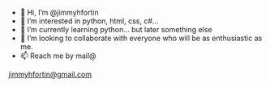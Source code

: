 - 👋 Hi, I’m @jimmyhfortin
- 👀 I’m interested in python, html, css, c#...
- 🌱 I’m currently learning python... but later something else
- 💞️ I’m looking to collaborate with everyone who will be as enthusiastic as me.
- 📫 Reach me by mail@ 

<!---
jimmyhfortin/jimmyhfortin is a ✨ special ✨ repository because its `README.md` (this file) appears on your GitHub profile.
You can click the Preview link to take a look at your changes.
--->
jimmyhfortin@gmail.com
